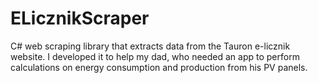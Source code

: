 # ELicznikScraper
C# web scraping library that extracts data from the Tauron e-licznik website. I developed it to help my dad, who needed an app to perform calculations on energy consumption and production from his PV panels.
